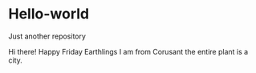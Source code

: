 # Hello-world
Just another repository

Hi there! Happy Friday Earthlings I am from Corusant the entire plant is a city.
